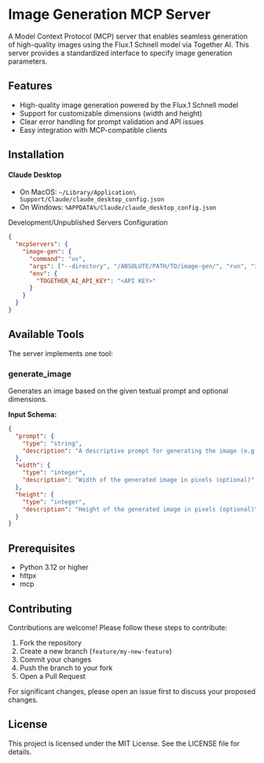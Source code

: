 # Image Generation MCP Server

A Model Context Protocol (MCP) server that enables seamless generation of high-quality images using the Flux.1 Schnell model via Together AI. This server provides a standardized interface to specify image generation parameters.

## Features

- High-quality image generation powered by the Flux.1 Schnell model
- Support for customizable dimensions (width and height)
- Clear error handling for prompt validation and API issues
- Easy integration with MCP-compatible clients

## Installation

#### Claude Desktop

- On MacOS: `~/Library/Application\ Support/Claude/claude_desktop_config.json`
- On Windows: `%APPDATA%/Claude/claude_desktop_config.json`

<summary>Development/Unpublished Servers Configuration</summary>

```json
{
  "mcpServers": {
    "image-gen": {
      "command": "uv",
      "args": ["--directory", "/ABSOLUTE/PATH/TO/image-gen/", "run", "image-gen"],
      "env": {
        "TOGETHER_AI_API_KEY": "<API KEY>"
      }
    }
  }
}
```

## Available Tools

The server implements one tool:

### generate_image

Generates an image based on the given textual prompt and optional dimensions.

**Input Schema:**

```json
{
  "prompt": {
    "type": "string",
    "description": "A descriptive prompt for generating the image (e.g., 'a futuristic cityscape at sunset')"
  },
  "width": {
    "type": "integer",
    "description": "Width of the generated image in pixels (optional)"
  },
  "height": {
    "type": "integer",
    "description": "Height of the generated image in pixels (optional)"
  }
}
```

## Prerequisites

- Python 3.12 or higher
- httpx
- mcp

## Contributing

Contributions are welcome! Please follow these steps to contribute:

1. Fork the repository
2. Create a new branch (`feature/my-new-feature`)
3. Commit your changes
4. Push the branch to your fork
5. Open a Pull Request

For significant changes, please open an issue first to discuss your proposed changes.

## License

This project is licensed under the MIT License. See the LICENSE file for details.
